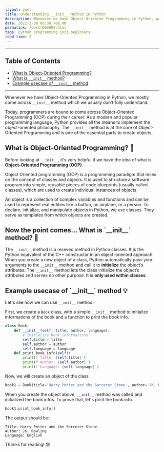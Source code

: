 ```yaml
---
layout: post
title: Understanding __init__ Method in Python
description: Whenever we have Object-Oriented Programming in Python, we mostly come across `__init__` method which we usually don’t fully understand. Today, programmers are bound to come across Object-Oriented Programming (OOP) during their career. As a modern and popular programming language, Python provides all the means to implement the object-oriented philosophy. The `__init__` method is at the core of Object-Oriented Programming and is one of the essential parts to create objects.
date: 2022-3-30 08:00 +08:00
permalink: /post/000004.html
tags: python programming init beginners
read-time: 2
---
```


---

## Table of Contents

- [What is Object-Oriented Programming?](#what-is-oop)
- [What is `__init__` method?](#what-is-init)
- [Example usecase of `__init__` method](#example-usecase)

---

Whenever we have Object-Oriented Programming in Python, we mostly come across `__init__` method which we usually don’t fully understand. 

Today, programmers are bound to come across Object-Oriented Programming (OOP) during their career. As a modern and popular programming language, Python provides all the means to implement the object-oriented philosophy. The `__init__` method is at the core of Object-Oriented Programming and is one of the essential parts to create objects.


<h2><span id="what-is-oop">What is Object-Oriented Programming? 🧐</span></h2>

Before looking at `__init__`, it's very helpful if we have the idea of what is **Object-Oriented Programming (OOP)**.

Object Oriented programming (OOP) is a programming paradigm that relies on the concept of classes and objects. It is used to structure a software program into simple, reusable pieces of code blueprints (usually called classes), which are used to create individual instances of objects.

An object is a collection of complex variables and functions and can be used to represent real entities like a button, an airplane, or a person.
To declare, initialize, and manipulate objects in Python, we use classes. They serve as templates from which objects are created. 


<h2><span id="what-is-init">Now the point comes... What is `__init__` method? 🤔</span></h2>

The `__init__` method is a reseved method in Python classes. It is the Python equivalent of the C++ constructor in an object-oriented approach. When you create a new object of a class, Python automatically pass your arguments to the `__init__` method and call it to **initialize** the object’s attributes.
The `__init__` method lets the class initialize the object’s attributes and serves no other purpose. It is **only used within classes**. 


<h2><span id="example-usecase">Example usecase of `__init__` method 💡</span></h2>

Let's see how we can use `__init__` method.

First, we create a `Book` class, with a simple `__init__` method to initialize informations of the book and a function to print the book info.

```python
class Book:
    def __init__(self, title, author, language):
        # Initialize book informations
        self.title = title
        self.author = author
        self.language = language
    def print_book_info(self):
        print(f'Title: {self.title}')
        print(f'Author: {self.author}')
        print(f'Language: {self.language}')
```

Now, we will create an object of the class.

```python
book1 = Book(title='Harry Potter and the Sorcerer Stone', author='JK. Rowling', language='English')
```

When you create the object above, `__init__` method was called and initialized the book infos.
To prove that, let's print the book info.

```python
book1.print_book_info()
```

The output should be:

```
Title: Harry Potter and the Sorcerer Stone
Author: JK. Rowling
Language: English
```

Thanks for reading! 😎